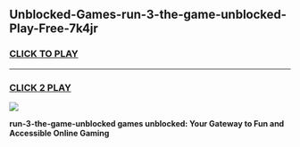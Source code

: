 
## Unblocked-Games-run-3-the-game-unblocked-Play-Free-7k4jr
<h3>
<a href="https://premium76.site?title=run-3-the-game-unblocked&ref=22A">CLICK TO PLAY</a></h3>
<hr>

<h3>
<a href="https://premium76.site?title=run-3-the-game-unblocked&ref=22A">CLICK 2 PLAY</a>
  
</h3>

<a href="https://premium76.site?title=run-3-the-game-unblocked&ref=22A"><img src="https://clearcache.store/games.png"></a>


**run-3-the-game-unblocked games unblocked: Your Gateway to Fun and Accessible Online Gaming**
